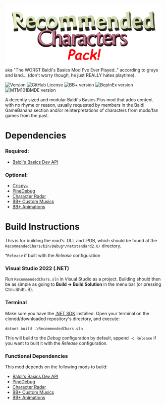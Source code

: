 ![Recommended Characters Pack](Info/logo.png)
aka "The WORST Baldi's Basics Mod I've Ever Played.." according to grays and land... (don't worry though, he just REALLY hates playtime).

![Version](https://img.shields.io/badge/version-1.1-purple) ![GitHub License](https://img.shields.io/github/license/uncertainluei/BaldiPlus-RecommendedChars)
![BB+ version](https://img.shields.io/badge/bb+-0.11-69C12E?color=green) ![BepInEx version](https://img.shields.io/badge/bepinex-5.4.23-69C12E?color=yellow&link=https://github.com/BepInEx/BepInEx/releases/tag/v5.4.23) ![MTM101BMDE version](https://img.shields.io/badge/mtm101bmde-7.0.1.1-69C12E?color=red&link=https://gamebanana.com/mods/383711)

A decently sized and modular Baldi's Basics Plus mod that adds content with no rhyme or reason, usually requested by members in the Baldi GameBanana section and/or reinterpretations of characters from mods/fan games from the past.

# Dependencies

### Required:
- [Baldi's Basics Dev API](https://gamebanana.com/mods/383711)

### Optional:
- [Crispy+](https://gamebanana.com/mods/529314)
- [PineDebug](https://gamebanana.com/mods/542418)
- [Character Radar](https://gamebanana.com/mods/321209)
- [BB+ Custom Musics](https://gamebanana.com/mods/527812)
- [BB+ Animations](https://gamebanana.com/mods/503644)

# Build Instructions
This is for building the mod's .DLL and .PDB, which should be found at the `RecommendedChars/bin/Debug*/netstandard2.0/` directory.

\*`Release` if built with the *Release* configuration

### Visual Studio 2022 (.NET)
Run `RecommendedChars.sln` in Visual Studio as a project. Building should then be as simple as going to **Build -> Build Solution** in the menu bar (or pressing Ctrl+Shift+B).

### Terminal
Make sure you have the [.NET SDK](https://dotnet.microsoft.com/en-us/download) installed. Open your terminal on the cloned/downloaded repository's directory, and execute:

`dotnet build .\RecommendedChars.sln`

This will build to the *Debug* configuration by default, append `-c Release` if you want to built it with the *Release* configuration.

### Functional Dependencies
This mod depends on the following mods to build:

- [Baldi's Basics Dev API](https://gamebanana.com/mods/383711)
- [PineDebug](https://gamebanana.com/mods/542418)
- [Character Radar](https://gamebanana.com/mods/321209)
- [BB+ Custom Musics](https://gamebanana.com/mods/527812)
- [BB+ Animations](https://gamebanana.com/mods/503644)